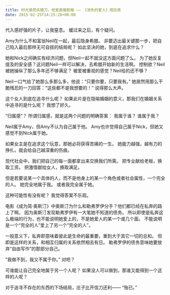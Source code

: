 ```yaml
---
title: 时光是把杀猪刀，但爱直接割喉 —— 《消失的爱人》观后感
date: 2015-02-25T14:25:28+00:00
---
```

代入感好强的片子，让我窒息。
缓过来之后，有个疑问。

Amy为什么不和富翁Neil在一起，最后隐身希腊。
非要迈出最关键那一步，把自己陷入最后那样无可自拔的结局呢？
如此坚决的她，到底在追求什么？

她和Nick之间确实有经济问题，但Neil一起不就没这方面问题了么。
为了她反复提及的安全感？这问题Neil一样可以解决，去希腊开始新的生活啊。
控制欲？Neil被她操纵了那么多年还不够满足？
被爱被重视的感觉？Neil给的还不够？

Neil一口气给了她那么多那么多，他说：“只要你要，只要我有。”
她居然用那么干脆残忍的一刀回答：“这些都不是我想要的！”
说得那么大声。

这个女人到底在追寻什么呢？
如果此片是在隐喻婚姻的意义，那我们在婚姻关系中追寻的是什么呢？
我想了好久。

“归属感”？
所谓归属感，就是这两个问题的明确答案：
我属于谁？
谁属于我？

Neil属于Amy，但Amy不认为自己属于他。
Amy也许觉得自己属于Nick，但她又感觉不到Nick属于她。

如果女主是在追求这个玩意，那她必将获得苦痛的一生。
她能力越强，越有力的挣扎，就会给自己越深重的伤痕。

现代社会中，我们把自己的每一面都拿出来交换我们所需。
把专业献给老板，换取工资。
把激情献给女人，换取满足。

但是若要说某一个具体的人，而不是他身上的某一个角色或者社会属性，一个完全的人。
她完全地属于我。
或者我完全属于她。

这种可能性有没有呢？
我觉得答案不乐观。

电影《成为简·奥斯汀》中奥斯汀为什么和勒弗罗伊分手？他们都已经在私奔的路上了啊。
因为奥斯汀发现勒弗罗伊有一大笔她不知道的债务。
所以即使是私奔这么极端的行为，也不能说明她爱上的，不是她爱人的某一个或几个面。
不能说明是一个“完全的人”爱上了另一个“完全的人”。

一般意义下，私奔即意味着彼此是生命的最重要，重到大于其它一切的总和。
但即是这样的关系，和相互归属的关系依然相去有日。
勒弗罗伊的债务意味她要放弃“自由写作”的那部分自己。

“我做不到，我又不属于你。”
对吧？

可谁能让自己完全地属于另一个人呢？
如果没人可以做到，那谁又能得到一个这样的人呢？

对于追寻不存在的东西的下场结局，庄子比开信刀还利——
“殆已。”


